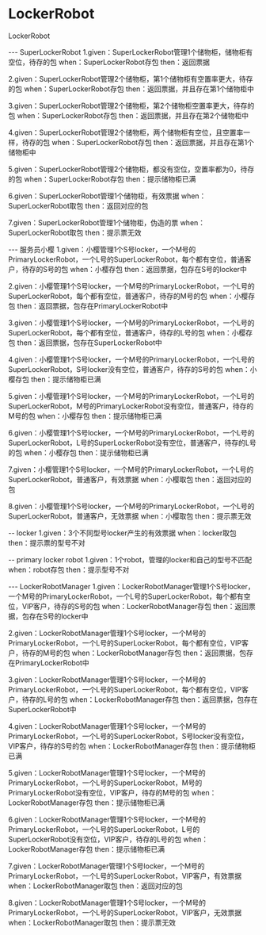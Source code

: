 # LockerRobot
LockerRobot

--- SuperLockerRobot
1.given：SuperLockerRobot管理1个储物柜，储物柜有空位，待存的包
when：SuperLockerRobot存包
then：返回票据

2.given：SuperLockerRobot管理2个储物柜，第1个储物柜有空置率更大，待存的包
when：SuperLockerRobot存包
then：返回票据，并且存在第1个储物柜中

3.given：SuperLockerRobot管理2个储物柜，第2个储物柜空置率更大，待存的包
when：SuperLockerRobot存包
then：返回票据，并且存在第2个储物柜中

4.given：SuperLockerRobot管理2个储物柜，两个储物柜有空位，且空置率一样，待存的包
when：SuperLockerRobot存包
then：返回票据，并且存在第1个储物柜中

5.given：SuperLockerRobot管理2个储物柜，都没有空位，空置率都为0，待存的包
when：SuperLockerRobot存包
then：提示储物柜已满

6.given：SuperLockerRobot管理1个储物柜，有效票据
when：SuperLockerRobot取包
then：返回对应的包

7.given：SuperLockerRobot管理1个储物柜，伪造的票
when：SuperLockerRobot取包
then：提示票无效


--- 服务员小樱
1.given：小樱管理1个S号locker，一个M号的PrimaryLockerRobot，一个L号的SuperLockerRobot，每个都有空位，普通客户，待存的S号的包
when：小樱存包
then：返回票据，包存在S号的locker中

2.given：小樱管理1个S号locker，一个M号的PrimaryLockerRobot，一个L号的SuperLockerRobot，每个都有空位，普通客户，待存的M号的包
when：小樱存包
then：返回票据，包存在PrimaryLockerRobot中

3.given：小樱管理1个S号locker，一个M号的PrimaryLockerRobot，一个L号的SuperLockerRobot，每个都有空位，普通客户，待存的L号的包
when：小樱存包
then：返回票据，包存在SuperLockerRobot中

4.given：小樱管理1个S号locker，一个M号的PrimaryLockerRobot，一个L号的SuperLockerRobot，S号locker没有空位，普通客户，待存的S号的包
when：小樱存包
then：提示储物柜已满

5.given：小樱管理1个S号locker，一个M号的PrimaryLockerRobot，一个L号的SuperLockerRobot，M号的PrimaryLockerRobot没有空位，普通客户，待存的M号的包
when：小樱存包
then：提示储物柜已满

6.given：小樱管理1个S号locker，一个M号的PrimaryLockerRobot，一个L号的SuperLockerRobot，L号的SuperLockerRobot没有空位，普通客户，待存的L号的包
when：小樱存包
then：提示储物柜已满

7.given：小樱管理1个S号locker，一个M号的PrimaryLockerRobot，一个L号的SuperLockerRobot，普通客户，有效票据
when：小樱取包
then：返回对应的包

8.given：小樱管理1个S号locker，一个M号的PrimaryLockerRobot，一个L号的SuperLockerRobot，普通客户，无效票据
when：小樱取包
then：提示票无效


-- locker 
1.given：3个不同型号locker产生的有效票据
when：locker取包
then：提示票的型号不对

-- primary locker robot
1.given：1个robot，管理的locker和自己的型号不匹配
when：robot存包
then：提示型号不对


--- LockerRobotManager
1.given：LockerRobotManager管理1个S号locker，一个M号的PrimaryLockerRobot，一个L号的SuperLockerRobot，每个都有空位，VIP客户，待存的S号的包
when：LockerRobotManager存包
then：返回票据，包存在S号的locker中

2.given：LockerRobotManager管理1个S号locker，一个M号的PrimaryLockerRobot，一个L号的SuperLockerRobot，每个都有空位，VIP客户，待存的M号的包
when：LockerRobotManager存包
then：返回票据，包存在PrimaryLockerRobot中

3.given：LockerRobotManager管理1个S号locker，一个M号的PrimaryLockerRobot，一个L号的SuperLockerRobot，每个都有空位，VIP客户，待存的L号的包
when：LockerRobotManager存包
then：返回票据，包存在SuperLockerRobot中

4.given：LockerRobotManager管理1个S号locker，一个M号的PrimaryLockerRobot，一个L号的SuperLockerRobot，S号locker没有空位，VIP客户，待存的S号的包
when：LockerRobotManager存包
then：提示储物柜已满

5.given：LockerRobotManager管理1个S号locker，一个M号的PrimaryLockerRobot，一个L号的SuperLockerRobot，M号的PrimaryLockerRobot没有空位，VIP客户，待存的M号的包
when：LockerRobotManager存包
then：提示储物柜已满

6.given：LockerRobotManager管理1个S号locker，一个M号的PrimaryLockerRobot，一个L号的SuperLockerRobot，L号的SuperLockerRobot没有空位，VIP客户，待存的L号的包
when：LockerRobotManager存包
then：提示储物柜已满

7.given：LockerRobotManager管理1个S号locker，一个M号的PrimaryLockerRobot，一个L号的SuperLockerRobot，VIP客户，有效票据
when：LockerRobotManager取包
then：返回对应的包

8.given：LockerRobotManager管理1个S号locker，一个M号的PrimaryLockerRobot，一个L号的SuperLockerRobot，VIP客户，无效票据
when：LockerRobotManager取包
then：提示票无效